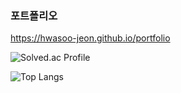 ### 포트폴리오
https://hwasoo-jeon.github.io/portfolio

![Solved.ac Profile](http://mazassumnida.wtf/api/v2/generate_badge?boj=royallhs)

![Top Langs](https://github-readme-stats.vercel.app/api/top-langs/?username=Hwasoo-Jeon&layout=compact&theme=dracula)

<!--
**Hwasoo-Jeon/Hwasoo-Jeon** is a ✨ _special_ ✨ repository because its `README.md` (this file) appears on your GitHub profile.

Here are some ideas to get you started:

- 🔭 I’m currently working on ...
- 🌱 I’m currently learning ...
- 👯 I’m looking to collaborate on ...
- 🤔 I’m looking for help with ...
- 💬 Ask me about ...
- 📫 How to reach me: ...
- 😄 Pronouns: ...
- ⚡ Fun fact: ...
-->

